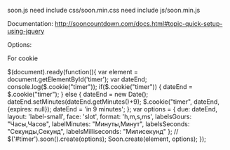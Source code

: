 soon.js
need include css/soon.min.css 
need include js/soon.min.js

Documentation: http://sooncountdown.com/docs.html#topic-quick-setup-using-jquery 

Options:

For cookie

$(document).ready(function(){ var element = document.getElementById('timer');
var dateEnd; console.log($.cookie("timer")); if($.cookie("timer")) { dateEnd = $.cookie("timer"); 
} else { dateEnd = new Date(); dateEnd.setMinutes(dateEnd.getMinutes()+9); $.cookie("timer", dateEnd, {expires: null});
dateEnd = 'in 9 minutes'; };
var options = { due: dateEnd, layout: 'label-small', face: 'slot', format: 'h,m,s,ms', labelsGours: "Часы,Часов", labelMinutes: "Минуты,Минут", labelsSeconds: "Секунды,Секунд", labelsMilliseconds: "Милисекунд" };
// $('#timer').soon().create(options); Soon.create(element, options); });
